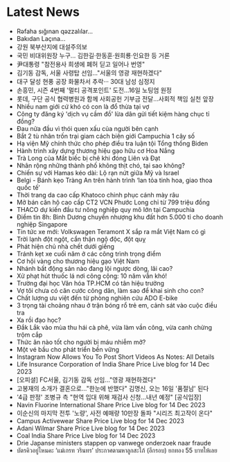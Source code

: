 # Latest News
-  Rəfaha sığınan qəzzalılar...
-  Bakıdan Laçına...
-  강원 북부산지에 대설주의보
-  국민 비대위원장 누구… 김한길·한동훈·원희룡·인요한 등 거론
-  尹대통령 "참전용사 희생에 폐허 딛고 일어나 번영"
-  김기동 감독, 서울 사령탑 선임…"서울의 영광 재현하겠다"
-  대구 달성 현풍 공장 화물차서 추락··· 30대 남성 심정지
-  손흥민, 시즌 4번째 '멀티 공격포인트' 도전…16일 노팅엄 원정
-  롯데, 구단 공식 협력병원과 함께 사회공헌 기부금 전달...사회적 책임 실천 앞장
-  Nhiều nam giới cứ khó có con là đổ thừa tại vợ
-  Công ty đăng ký 'dịch vụ cầm đồ' lừa dân gửi tiết kiệm hàng chục tỉ đồng?
-  Đau nửa đầu vì thói quen xấu của người bên cạnh
-  Bắt 2 tù nhân trốn trại giam cách biên giới Campuchia 1 cây số
-  Hạ viện Mỹ chính thức cho phép điều tra luận tội Tổng thống Biden
-  Hành trình xây dựng thương hiệu gạo hữu cơ Hoa Nắng
-  Trà Long của Mắt biếc bị chê khi đóng Liên và Đạt
-  Nhân rộng những thành phố không thịt chó, tại sao không?
-  Chiến sự với Hamas kéo dài: Lộ rạn nứt giữa Mỹ và Israel
-  Belgi - Bánh kẹo Tràng An trên hành trình ‘lan tỏa tinh hoa, giao thoa quốc tế’
-  Thời trang da cao cấp Khatoco chinh phục cánh mày râu
-  Mở bán căn hộ cao cấp CT2 VCN Phước Long chỉ từ 799 triệu đồng
-  THACO dự kiến đầu tư nông nghiệp quy mô lớn tại Campuchia
-  Điểm tin 8h: Bình Dương chuyển nhượng khu đất hơn 5.000 tỉ cho doanh nghiệp Singapore
-  Tin tức xe mới: Volkswagen Teramont X sắp ra mắt Việt Nam có gì
-  Trời lạnh đột ngột, cẩn thận ngộ độc, đột quỵ
-  Phát hiện chủ nhà chết dưới giếng
-  Tránh kẹt xe cuối năm ở các công trình trọng điểm
-  Cơ hội vàng cho thương hiệu gạo Việt Nam
-  Nhánh bất động sản nào đang lội ngược dòng, lãi cao?
-  Xử phạt hút thuốc lá nơi công cộng: 10 năm vẫn khó!
-  Trường đại học Văn hóa TP.HCM có tân hiệu trưởng
-  Vợ tôi chưa có căn cước công dân, làm sao để khai sinh cho con?
-  Chất lượng ưu việt đến từ phòng nghiên cứu ADO E-bike
-  3 trọng tài choảng nhau ở trận bóng rổ trẻ em, cảnh sát vào cuộc điều tra
-  Xa rồi đạo học?
-  Đắk Lắk vào mùa thu hái cà phê, vừa làm vần công, vừa canh chừng trộm cắp
-  Thức ăn nào tốt cho người bị máu nhiễm mỡ?
-  Một vé bầu cho phát triển bền vững
-  Instagram Now Allows You To Post Short Videos As Notes: All Details
-  Life Insurance Corporation of India Share Price Live blog for 14 Dec 2023
-  [오피셜] FC서울, 김기동 감독 선임…"영광 재현하겠다"
-  고봉재의 소개가 결혼으로…"한눈에 반했다" 김명신, 오는 16일 '품절남' 된다
-  '4급 판정' 조병규 측 "현역 입대 위해 재검사 신청…내년 예정" [공식입장]
-  Navin Fluorine International Share Price Live blog for 14 Dec 2023
-  이순신의 마지막 전투 '노량', 사전 예매량 10만장 돌파 "시리즈 최고작이 온다"
-  Campus Activewear Share Price Live blog for 14 Dec 2023
-  Adani Wilmar Share Price Live blog for 14 Dec 2023
-  Coal India Share Price Live blog for 14 Dec 2023
-  Drie Japanse ministers stappen op vanwege onderzoek naar fraude
-  บัตรคิวอยู่ไหนคะ ‘แม่เกรท วรินทร’ ประกาศตามหาลูกสะใภ้ (อีกรอบ) ยกทอง 55 บาทให้เลย
